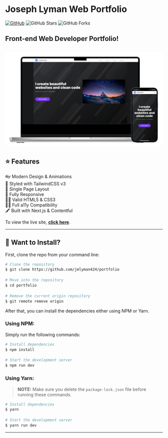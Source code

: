 # Joseph Lyman Web Portfolio

[![GitHub](https://img.shields.io/github/license/jmlyman424/portfolio?color=blue)](https://github.com/jmlyman424/portfolio/blob/main/LICENSE.md)
![GitHub Stars](https://img.shields.io/github/stars/jmlyman424/portfolio)
![GitHub Forks](https://img.shields.io/github/forks/jmlyman424/portfolio)

## Front-end Web Developer Portfolio!

<h2 align="center">
  <img src="https://raw.githubusercontent.com/jmlyman424/portfolio/Main/public/demo.png" alt="Portfolio" width="600px" />
  <br>
</h2>

## ⭐ Features

👓 Modern Design & Animations\
🎨 Styled with TailwindCSS v3\
📃 Single Page Layout\
🧰 Fully Responsive\
👨‍💻 Valid HTML5 & CSS3\
💁‍♂️ Full a11y Compatibility\
🖋 Built with Next.js & Contentful

To view the live site, **[click here](https://josephlyman.dev/)**.

<hr>

## 🔑 Want to Install?

First, clone the repo from your command line:

```bash
# Clone the repository
$ git clone https://github.com/jmlyman424/portfolio

# Move into the repository
$ cd portfolio

# Remove the current origin repository
$ git remote remove origin
```

After that, you can install the dependencies either using NPM or Yarn.

### Using NPM:

Simply run the following commands:

```bash
# Install dependencies
$ npm install

# Start the development server
$ npm run dev
```

### Using Yarn:

> **NOTE:** Make sure you delete the `package-lock.json` file before running these commands.

```bash
# Install dependencies
$ yarn

# Start the development server
$ yarn run dev
```

<hr>
